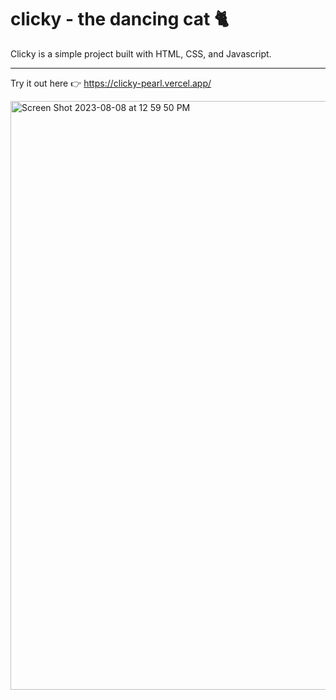 # clicky - the dancing cat 🐈

Clicky is a simple project built with HTML, CSS, and Javascript.

<hr>

Try it out here 👉 https://clicky-pearl.vercel.app/

<img width="942" alt="Screen Shot 2023-08-08 at 12 59 50 PM" src="https://github.com/i-am-sam-codes/clicky/assets/72337436/b785cbb8-fc94-46e5-88b4-d37e0bf5a8c0">
